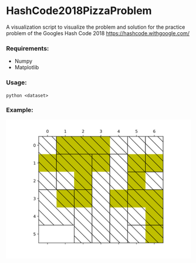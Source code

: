 # HashCode2018PizzaProblem
A visualization script to visualize the problem and solution for the practice problem of the Googles Hash Code 2018 https://hashcode.withgoogle.com/

### Requirements:
- Numpy 
- Matplotlib

### Usage:
```
python <dataset>
```

### Example: 
![alt text](https://github.com/agoscinski/HashCode2018PizzaProblem/blob/master/example_small.svg "Example")
